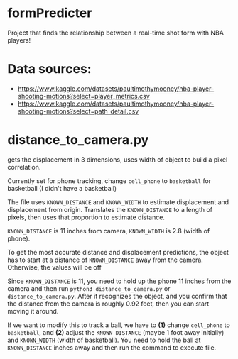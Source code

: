 # formPredicter
Project that finds the relationship between a real-time shot form with NBA players!

# Data sources:
- https://www.kaggle.com/datasets/paultimothymooney/nba-player-shooting-motions?select=player_metrics.csv
- https://www.kaggle.com/datasets/paultimothymooney/nba-player-shooting-motions?select=path_detail.csv




# distance_to_camera.py 

gets the displacement in 3 dimensions, uses width of object to build a pixel correlation.

Currently set for phone tracking, change `cell_phone` to `basketball` for basketball (I didn't have a basketball)

The file uses `KNOWN_DISTANCE` and `KNOWN_WIDTH` to estimate displacement and displacement from origin. Translates the `KNOWN_DISTANCE` to a length of pixels, then uses that proportion to estimate distance.

`KNOWN_DISTANCE` is 11 inches from camera, `KNOWN_WIDTH` is 2.8 (width of phone).

To get the most accurate distance and displacement predictions, the object has to start at a distance of `KNOWN_DISTANCE` away from the camera. Otherwise, the values will be off

Since `KNOWN_DISTANCE` is 11, you need to hold up the phone 11 inches from the camera and then run `python3 distance_to_camera.py` or `distance_to_camera.py`. After it recognizes the object, and you confirm that the distance from the camera is roughly 0.92 feet, then you can start moving it around.

If we want to modify this to track a ball, we have to **(1)** change `cell_phone` to `basketball`, and **(2)** adjust the `KNOWN_DISTANCE` (maybe 1 foot away initially) and `KNOWN_WIDTH` (width of basketball). You need to hold the ball at `KNOWN_DISTANCE` inches away and then run the command to execute file.

